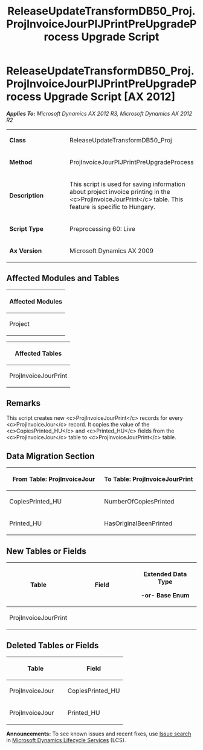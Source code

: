 ﻿---
title: ReleaseUpdateTransformDB50_Proj.ProjInvoiceJourPIJPrintPreUpgradeProcess Upgrade Script
TOCTitle: ReleaseUpdateTransformDB50_Proj.ProjInvoiceJourPIJPrintPreUpgradeProcess Upgrade Script
ms:assetid: 052b0376-8969-3904-725b-08afcf7c552e
ms:mtpsurl: https://msdn.microsoft.com/en-us/library/JJ684716(v=AX.60)
ms:contentKeyID: 49706412
ms.date: 05/18/2015
mtps_version: v=AX.60
---

# ReleaseUpdateTransformDB50\_Proj.ProjInvoiceJourPIJPrintPreUpgradeProcess Upgrade Script [AX 2012]


_**Applies To:** Microsoft Dynamics AX 2012 R3, Microsoft Dynamics AX 2012 R2_

<table>
<colgroup>
<col style="width: 50%" />
<col style="width: 50%" />
</colgroup>
<tbody>
<tr class="odd">
<td><p><strong>Class</strong></p></td>
<td><p>ReleaseUpdateTransformDB50_Proj</p></td>
</tr>
<tr class="even">
<td><p><strong>Method</strong></p></td>
<td><p>ProjInvoiceJourPIJPrintPreUpgradeProcess</p></td>
</tr>
<tr class="odd">
<td><p><strong>Description</strong></p></td>
<td><p>This script is used for saving information about project invoice printing in the &lt;c&gt;ProjInvoiceJourPrint&lt;/c&gt; table. This feature is specific to Hungary.</p></td>
</tr>
<tr class="even">
<td><p><strong>Script Type</strong></p></td>
<td><p>Preprocessing 60: Live</p></td>
</tr>
<tr class="odd">
<td><p><strong>Ax Version</strong></p></td>
<td><p>Microsoft Dynamics AX 2009</p></td>
</tr>
</tbody>
</table>


## Affected Modules and Tables

<table>
<colgroup>
<col style="width: 100%" />
</colgroup>
<thead>
<tr class="header">
<th><p>Affected Modules</p></th>
</tr>
</thead>
<tbody>
<tr class="odd">
<td><p>Project</p></td>
</tr>
</tbody>
</table>


<table>
<colgroup>
<col style="width: 100%" />
</colgroup>
<thead>
<tr class="header">
<th><p>Affected Tables</p></th>
</tr>
</thead>
<tbody>
<tr class="odd">
<td><p>ProjInvoiceJourPrint</p></td>
</tr>
</tbody>
</table>


## Remarks

This script creates new \<c\>ProjInvoiceJourPrint\</c\> records for every \<c\>ProjInvoiceJour\</c\> record. It copies the value of the \<c\>CopiesPrinted\_HU\</c\> and \<c\>Printed\_HU\</c\> fields from the \<c\>ProjInvoiceJour\</c\> table to \<c\>ProjInvoiceJourPrint\</c\> table.

## Data Migration Section

<table>
<colgroup>
<col style="width: 50%" />
<col style="width: 50%" />
</colgroup>
<thead>
<tr class="header">
<th><p>From Table: ProjInvoiceJour</p></th>
<th><p>To Table: ProjInvoiceJourPrint</p></th>
</tr>
</thead>
<tbody>
<tr class="odd">
<td><p>CopiesPrinted_HU</p></td>
<td><p>NumberOfCopiesPrinted</p></td>
</tr>
<tr class="even">
<td><p>Printed_HU</p></td>
<td><p>HasOriginalBeenPrinted</p></td>
</tr>
</tbody>
</table>


## New Tables or Fields

<table>
<colgroup>
<col style="width: 33%" />
<col style="width: 33%" />
<col style="width: 33%" />
</colgroup>
<thead>
<tr class="header">
<th><p>Table</p></th>
<th><p>Field</p></th>
<th><p>Extended Data Type</p>
<p>-or- Base Enum</p></th>
</tr>
</thead>
<tbody>
<tr class="odd">
<td><p>ProjInvoiceJourPrint</p></td>
<td><p></p></td>
<td><p></p></td>
</tr>
</tbody>
</table>


## Deleted Tables or Fields

<table>
<colgroup>
<col style="width: 50%" />
<col style="width: 50%" />
</colgroup>
<thead>
<tr class="header">
<th><p>Table</p></th>
<th><p>Field</p></th>
</tr>
</thead>
<tbody>
<tr class="odd">
<td><p>ProjInvoiceJour</p></td>
<td><p>CopiesPrinted_HU</p></td>
</tr>
<tr class="even">
<td><p>ProjInvoiceJour</p></td>
<td><p>Printed_HU</p></td>
</tr>
</tbody>
</table>

  
**Announcements:** To see known issues and recent fixes, use [Issue search](http://go.microsoft.com/fwlink/?linkid=389258) in [Microsoft Dynamics Lifecycle Services](http://go.microsoft.com/fwlink/?linkid=306505) (LCS).

